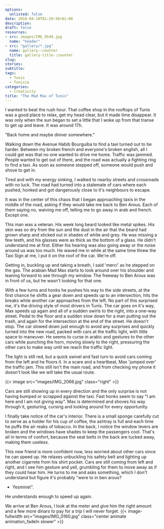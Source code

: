 ```yaml
---
options:
  unlisted: false
date: 2018-04-10T01:29:58+01:00
description: 
draft: false
resources: 
- src: images/IMG_9549.jpg
  name: "header"
- src: "gallery/*.jpg"
  name: gallery-:counter
  title: gallery-title-:counter
slug:
stories:
subtitle: 
tags: 
  - Tunis
  - Tunisia
categories: 
  - Creativity
title: "The Mad Max of Tunis"
---
```


I wanted to beat the rush hour. That coffee shop in the rooftops of Tunis was a good place to relax, get my head clear, but it made time disappear. It was only when the sun began to set a little that I woke up from that transe to get up and leave. It was around 17h.

"Back home and maybe dinner somewhere."

Walking down the Avenue Habib Bourguiba to find a taxi turned out to be harder. Between my broken french and everyone's broken english, all I could get was that no one wanted to drive me home. Traffic was jammed. People wanted to get out of there, and the road was actually a fighting ring to find a taxi. As soon as someone stepped off, someone would push and shove to get in.

Tired and with my energy sinking, I walked to nearby streets and crossroads with no luck. The road had turned into a stalemate of cars where each pushed, honked and got dangerously close to it's neighbours to escape.

It was in the center of this chaos that I began approaching taxis in the middle of the road, asking if they would take me back to Ben Arous. Each of them saying no, waiving me off, telling me to go away in arab and french. Except one.

This man was a veteran. His week long beard looked like metal spikes. His skin was so dry from the sun and the dust in the air that the beard had grown sharp and sticked out in shades of white and grey. He was missing a few teeth, and his glasses were as thick as the bottom of a glass. He didn't understand me at first. Either his hearing was also going away or the noise around us was too much. He waved me in while at the same time threw the Taxi Sign at me, I put it on the roof of the car. We're off.

Getting in, buckling up and taking a breath, I said 'merci' as he stepped on the gas. The arabian Mad Max starts to look around over his shoulder and leaning forward to see through my window. The freeway to Ben Arous was in front of us, but he wasn't looking for that one.

With a few turns and honks he pushes his way to the side streets, at the first chance he shifts a gear down and speeds up to an intersection, hits the breaks while another car approaches from the left. No part of this surprised me, it's the driving style of most drivers in Tunis. The car goes on it's way, Max speeds up again and all of a sudden swirls to the right, into a one-way street. Pedal to the floor and a sudden slow down for a man putting out the trash, and again for the intersection at the end of the street. He doesn't stop. The car slowed down just enough to avoid any surprises and quickly turned into the new road, packed with cars at the traffic light, with little space to maneuver. He seems to curse in arabic and gestures to the other cars while punching the horn, moving slowly to the right,  pressuring the other cars to make way until we reach the traffic light. 

The light is still red, but a quick swivel and fast turn to avoid cars coming from the left and he floors it. In a scare and a heartbeat, Max 'jumped over' the traffic jam. This still isn't the main road, and from checking my phone it doesn't look like we will take the usual route.

{{< image src="images/IMG_2066.jpg" class="right" >}}

Cars are still showing up in every direction and the only surprise is not having bumped or scrapped against the taxi. Fast honks seem to say "I am here and I am not giving way". Max is determined and shoves his way through it, gesturing, cursing and looking around for every opportunity.

I finally take notice of the car's interior. There is a small sponge carefully cut to serve as a holder for his cup of coffee, the ashtray is full and each time he puffs the air reaks of tobacco. In the back, I notice the window levers are broken and the windows have shades to keep the passengers cool. That's all in terms of confort, because the seat belts in the back are tucked away, making them useless.

This new friend is more confident now, less worried about other cars since he can speed up. He relaxes unbuckling his safety belt and lighting up another cigarrete from his shirt pocket. Cars are still coming from left and right, and I see him gesture and yell, grumbling for them to move away as if they could hear him. He turns to me and asks something, which I don't understand but figure it's probably "were to in ben arous?
  - Yesminet".

He understands enough to speed up again. 

We arrive at Ben Arous, I look at the meter and give him the right amount and a few more dinars to pay for a trip I will never forget.
{{< image-fullwidth src="images/IMG_0160.jpg" class="center animate animation_fadeIn slower" >}}